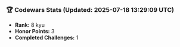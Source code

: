 ### 🏆 Codewars Stats (Updated: 2025-07-18 13:29:09 UTC)

- **Rank:** 8 kyu
- **Honor Points:** 3
- **Completed Challenges:** 1
